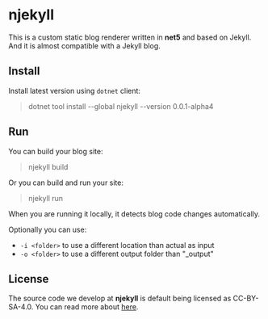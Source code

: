 # njekyll

This is a custom static blog renderer written in **net5** and based on Jekyll. And it is almost compatible with a Jekyll blog.

## Install

Install latest version using `dotnet` client:

> dotnet tool install --global njekyll --version 0.0.1-alpha4

## Run

You can build your blog site:

> njekyll build

Or you can build and run your site:

> njekyll run

When you are running it locally, it detects blog code changes automatically.

Optionally you can use:

- `-i <folder>` to use a different location than actual as input
- `-o <folder>` to use a different output folder than "_output"

## License

The source code we develop at **njekyll** is default being licensed as CC-BY-SA-4.0. You can read more about [here](LICENSE.md).
